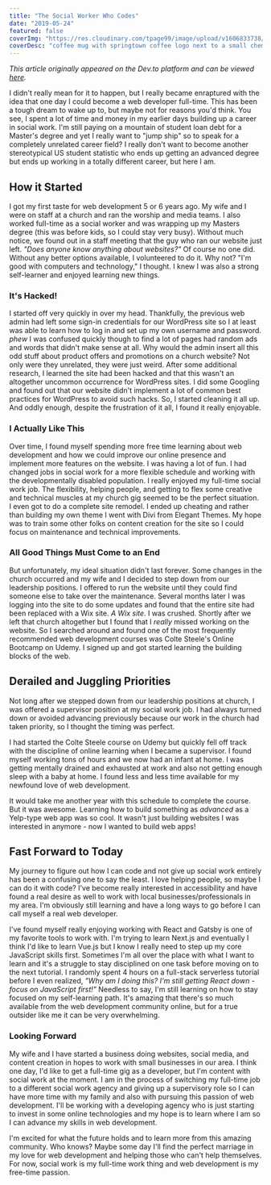 ```yaml
---
title: "The Social Worker Who Codes"
date: "2019-05-24"
featured: false
coverImg: "https://res.cloudinary.com/tpage99/image/upload/v1606833738/dev/coffeeandcomputer.jpg"
coverDesc: "coffee mug with springtown coffee logo next to a small chemex and laptop open with code on screen"
---
```


_This article originally appeared on the Dev.to platform and can be viewed [here](https://dev.to/taylorpage71/trying-to-find-balance-in-change-3bjn)._

I didn't really mean for it to happen, but I really became enraptured with the idea that one day I could become a web developer full-time. This has been a tough dream to wake up to, but maybe not for reasons you'd think. You see, I spent a lot of time and money in my earlier days building up a career in social work. I'm still paying on a mountain of student loan debt for a Master's degree and yet I really want to "jump ship" so to speak for a completely unrelated career field? I really don't want to become another stereotypical US student statistic who ends up getting an advanced degree but ends up working in a totally different career, but here I am.  

## How it Started

I got my first taste for web development 5 or 6 years ago. My wife and I were on staff at a church and ran the worship and media teams. I also worked full-time as a social worker and was wrapping up my Masters degree (this was before kids, so I could stay very busy). Without much notice, we found out in a staff meeting that the guy who ran our website just left. *"Does anyone know anything about websites?"* Of course no one did. Without any better options available, I volunteered to do it. Why not? "I'm good with computers and technology," I thought. I knew I was also a strong self-learner and enjoyed learning new things. 

### It's Hacked!

I started off very quickly in over my head. Thankfully, the previous web admin had left some sign-in credentials for our WordPress site so I at least was able to learn how to log in and set up my own username and password. *phew* I was confused quickly though to find a lot of pages had random ads and words that didn't make sense at all. Why would the admin insert all this odd stuff about product offers and promotions on a church website? Not only were they unrelated, they were just weird. After some additional research, I learned the site had been hacked and that this wasn't an altogether uncommon occurrence for WordPress sites. I did some Googling and found out that our website didn't implement a lot of common best practices for WordPress to avoid such hacks. So, I started cleaning it all up. And oddly enough, despite the frustration of it all, I found it really enjoyable. 

### I Actually Like This

Over time, I found myself spending more free time learning about web development and how we could improve our online presence and implement more features on the website. I was having a lot of fun. I had changed jobs in social work for a more flexible schedule and working with the developmentally disabled population. I really enjoyed my full-time social work job. The flexibility, helping people, and getting to flex some creative and technical muscles at my church gig seemed to be the perfect situation. I even got to do a complete site remodel. I ended up cheating and rather than building my own theme I went with Divi from Elegant Themes. My hope was to train some other folks on content creation for the site so I could focus on maintenance and technical improvements. 

### All Good Things Must Come to an End

But unfortunately, my ideal situation didn't last forever. Some changes in the church occurred and my wife and I decided to step down from our leadership positions. I offered to run the website until they could find someone else to take over the maintenance. Several months later I was logging into the site to do some updates and found that the entire site had been replaced with a Wix site. *A Wix site*. I was crushed. Shortly after we left that church altogether but I found that I *_really_* missed working on the website. So I searched around and found one of the most frequently recommended web development courses was Colte Steele's Online Bootcamp on Udemy. I signed up and got started learning the building blocks of the web. 

## Derailed and Juggling Priorities

Not long after we stepped down from our leadership positions at church, I was offered a supervisor position at my social work job. I had always turned down or avoided advancing previously because our work in the church had taken priority, so I thought the timing was perfect. 

I had started the Colte Steele course on Udemy but quickly fell off track with the discipline of online learning when I became a supervisor. I found myself working tons of hours and we now had an infant at home. I was getting mentally drained and exhausted at work and also not getting enough sleep with a baby at home. I found less and less time available for my newfound love of web development. 

It would take me another year with this schedule to complete the course. But it was awesome. Learning how to build something as *advanced* as a Yelp-type web app was so cool. It wasn't just building websites I was interested in anymore - now I wanted to build web apps! 

## Fast Forward to Today

My journey to figure out how I can code and not give up social work entirely has been a confusing one to say the least. I love helping people, so maybe I can do it with code? I've become really interested in accessibility and have found a real desire as well to work with local businesses/professionals in my area. I'm obviously still learning and have a long ways to go before I can call myself a real web developer. 

I've found myself really enjoying working with React and Gatsby is one of my favorite tools to work with. I'm trying to learn Next.js and eventually I think I'd like to learn Vue.js but I know I really need to step up my core JavaScript skills first. Sometimes I'm all over the place with what I want to learn and it's a struggle to stay disciplined on one task before moving on to the next tutorial. I randomly spent 4 hours on a full-stack serverless tutorial before I even realized, *"Why am I doing this? I'm still getting React down - focus on JavaScript first!"* Needless to say, I'm still learning on how to stay focused on my self-learning path. It's amazing that there's so much available from the web development community online, but for a true outsider like me it can be very overwhelming. 

### Looking Forward

My wife and I have started a business doing websites, social media, and content creation in hopes to work with small businesses in our area. I think one day, I'd like to get a full-time gig as a developer, but I'm content with social work at the moment. I am in the process of switching my full-time job to a different social work agency and giving up a supervisory role so I can have more time with my family and also with pursuing this passion of web development. I'll be working with a developing agency who is just starting to invest in some online technologies and my hope is to learn where I am so I can advance my skills in web development. 

I'm excited for what the future holds and to learn more from this amazing community. Who knows? Maybe some day I'll find the perfect marriage in my love for web development and helping those who can't help themselves. For now, social work is my full-time work thing and web development is my free-time passion. 